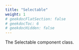 ```yaml
---
title: "Selectable"
weight: 1
# geekdocFlatSection: false
# geekdocToc: 6
# geekdocHidden: false
---
```


The Selectable component class.
